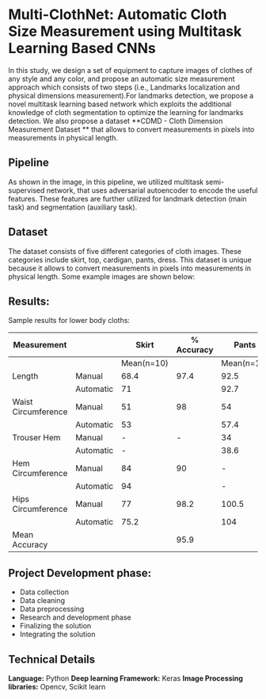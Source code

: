 # Multi-ClothNet: Automatic Cloth Size Measurement using Multitask Learning Based CNNs
In this study, we design a set of equipment to capture images of clothes of any style and any color, and propose an automatic size measurement approach which consists of two steps (i.e., Landmarks localization and physical dimensions measurement).For landmarks detection, we propose a novel multitask learning based network which exploits the additional knowledge of cloth segmentation to optimize the learning for landmarks detection. We also propose a dataset **CDMD - Cloth Dimension Measurement Dataset ** that allows to convert measurements in pixels into measurements in physical length.
## Pipeline
As shown in the image, in this pipeline, we utilized multitask semi-supervised network, that uses adversarial autoencoder to encode the useful features. These features are further utilized for landmark detection (main task) and segmentation (auxiliary task).

## Dataset
The dataset consists of five different categories of cloth images. These categories include skirt, top, cardigan, pants, dress. This dataset is unique because it allows to convert measurements in pixels into measurements in physical length. Some example images are shown below:

## Results:
Sample results for lower body cloths:

| Measurement         |           | Skirt      | % Accuracy | Pants      | % Accuracy |
|---------------------|-----------|------------|------------|------------|------------|
|                     |           | Mean(n=10) |            | Mean(n=10) |            |
| Length              | Manual    | 68.4       | 97.4       | 92.5       | 99.8       |
|                     | Automatic | 71         |            | 92.7       |            |
| Waist Circumference | Manual    | 51         | 98         | 54         | 96.6       |
|                     | Automatic | 53         |            | 57.4       |            |
| Trouser Hem         | Manual    | -          | -          | 34         | 95.4       |
|                     | Automatic | -          |            | 38.6       |            |
| Hem Circumference   | Manual    | 84         | 90         | -          | -          |
|                     | Automatic | 94         |            | -          |            |
| Hips Circumference  | Manual    | 77         | 98.2       | 100.5      | 96.5       |
|                     | Automatic | 75.2       |            | 104        |            |
| Mean Accuracy       |           |            | 95.9       |            | 97         |

## Project Development phase:

 - Data collection 
 - Data cleaning 
 - Data preprocessing  
 - Research and development phase 
 - Finalizing the solution     
 - Integrating the solution
## Technical Details
**Language:** Python
**Deep learning Framework:** Keras
**Image Processing libraries:** Opencv, Scikit learn

